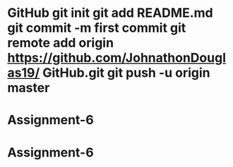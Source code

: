 # GitHub git init git add README.md git commit -m first commit git remote add origin https://github.com/JohnathonDouglas19/ GitHub.git git push -u origin master
# Assignment-6
# Assignment-6
